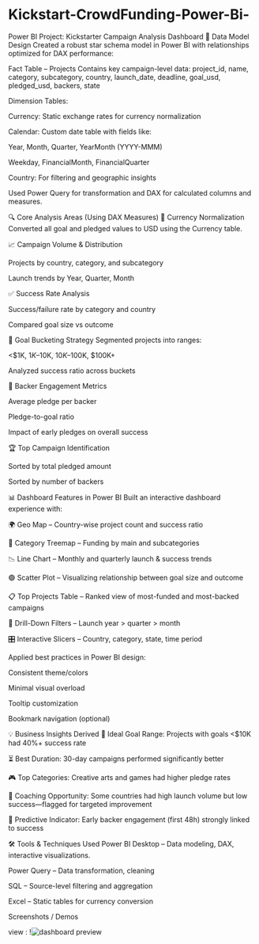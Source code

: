 # Kickstart-CrowdFunding-Power-Bi-
Power BI Project: Kickstarter Campaign Analysis Dashboard
🧩 Data Model Design
Created a robust star schema model in Power BI with relationships optimized for DAX performance:

Fact Table – Projects
Contains key campaign-level data:
project_id, name, category, subcategory, country, launch_date, deadline, goal_usd, pledged_usd, backers, state

Dimension Tables:

Currency: Static exchange rates for currency normalization

Calendar: Custom date table with fields like:

Year, Month, Quarter, YearMonth (YYYY-MMM)

Weekday, FinancialMonth, FinancialQuarter

Country: For filtering and geographic insights

Used Power Query for transformation and DAX for calculated columns and measures.

🔍 Core Analysis Areas (Using DAX Measures)
💱 Currency Normalization
Converted all goal and pledged values to USD using the Currency table.

📈 Campaign Volume & Distribution

Projects by country, category, and subcategory

Launch trends by Year, Quarter, Month

✅ Success Rate Analysis

Success/failure rate by category and country

Compared goal size vs outcome

🎯 Goal Bucketing Strategy
Segmented projects into ranges:

<$1K, $1K–$10K, $10K–$100K, $100K+

Analyzed success ratio across buckets

🤝 Backer Engagement Metrics

Average pledge per backer

Pledge-to-goal ratio

Impact of early pledges on overall success

🏆 Top Campaign Identification

Sorted by total pledged amount

Sorted by number of backers

📊 Dashboard Features in Power BI
Built an interactive dashboard experience with:

🌍 Geo Map – Country-wise project count and success ratio

🔳 Category Treemap – Funding by main and subcategories

📉 Line Chart – Monthly and quarterly launch & success trends

🟢 Scatter Plot – Visualizing relationship between goal size and outcome

📋 Top Projects Table – Ranked view of most-funded and most-backed campaigns

📅 Drill-Down Filters – Launch year > quarter > month

🎛️ Interactive Slicers – Country, category, state, time period

Applied best practices in Power BI design:

Consistent theme/colors

Minimal visual overload

Tooltip customization

Bookmark navigation (optional)

💡 Business Insights Derived
🏁 Ideal Goal Range: Projects with goals <$10K had 40%+ success rate

⏳ Best Duration: 30-day campaigns performed significantly better

🎮 Top Categories: Creative arts and games had higher pledge rates

📌 Coaching Opportunity: Some countries had high launch volume but low success—flagged for targeted improvement

🚀 Predictive Indicator: Early backer engagement (first 48h) strongly linked to success

🛠 Tools & Techniques Used
Power BI Desktop – Data modeling, DAX, interactive visualizations.

Power Query – Data transformation, cleaning

SQL – Source-level filtering and aggregation

Excel – Static tables for currency conversion

Screenshots / Demos

view : !![dashboard preview](<img width="1273" height="710" alt="power bi" src="https://github.com/user-attachments/assets/e0697bd4-0c01-4f5e-8da5-cff74552294d" />)


